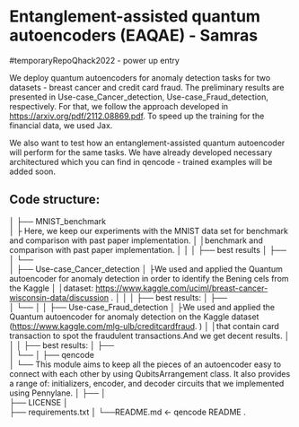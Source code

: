 # Entanglement-assisted quantum autoencoders (EAQAE) - Samras
#temporaryRepoQhack2022 - power up entry

We deploy quantum autoencoders for anomaly detection tasks for two datasets - breast cancer and credit card fraud. The preliminary results are presented in Use-case_Cancer_detection, Use-case_Fraud_detection, respectively. 
For that, we follow the approach developed in https://arxiv.org/pdf/2112.08869.pdf. To speed up the training for the financial data, we used Jax.

We also want to test how an entanglement-assisted quantum autoencoder will perform for the same tasks. We have already developed necessary architectured which you can find in qencode - trained examples will be added soon.


Code structure:
------------

│
├── MNIST_benchmark                                               
│   ├ Here, we keep our experiments with the MNIST data set for benchmark and comparison with past paper implementation.
│   │benchmark and comparison with past paper implementation.
│   │
│   ├── best results 
│   ├──                           
│   └──  
│
├── Use-case_Cancer_detection
│   ├We used and applied the Quantum autoencoder for anomaly detection in order to identify the Bening cels from the Kaggle
│   │dataset: https://www.kaggle.com/uciml/breast-cancer-wisconsin-data/discussion . 
│   │
│   ├── best results: 
│   ├──                           
│   └── 
│
│
├── Use-case_Fraud_detection
│   ├We used and applied the Quantum autoencoder for anomaly detection on the Kaggle dataset (https://www.kaggle.com/mlg-ulb/creditcardfraud. ) 
│   │that contain card transaction to spot the fraudulent transactions.And we get decent results. 
│   │
│   ├── best results: 
│   ├──                           
│   └── 
│
├── qencode                                               
│   └── This module aims to keep all the pieces of an autoencoder easy to connect with each other by using QubitsArrangement class. It also provides a range of: initializers, encoder, and decoder circuits that we implemented using Pennylane. 
│
├── 
│   
├── LICENSE
│   
├── requirements.txt
│
└──README.md                                            <- qencode README .
